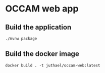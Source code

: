# OCCAM web app

## Build the application


```
./mvnw package
```



## Build the docker image

```
docker build . -t juthael/occam-web:latest
```

